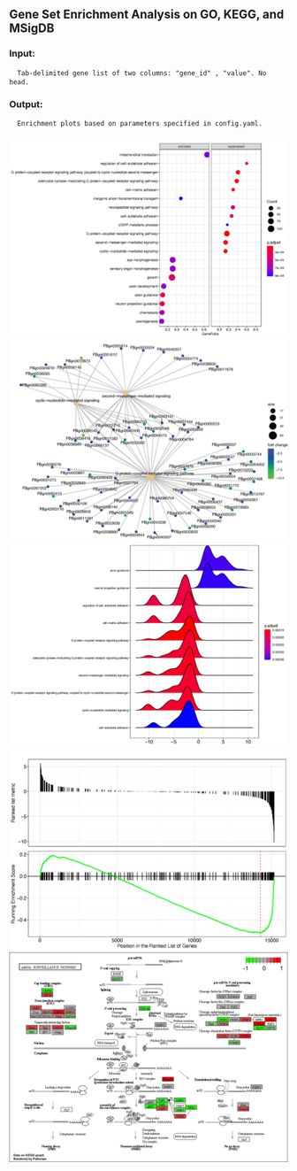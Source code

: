 ## Gene Set Enrichment Analysis on GO, KEGG, and MSigDB

### Input:

      Tab-delimited gene list of two columns: "gene_id" , "value". No head. 

### Output:

      Enrichment plots based on parameters specified in config.yaml.

![alt text](https://github.com/yh154/Geneset-Enrichment/blob/master/output/dotplot.png)
![alt text](https://github.com/yh154/Geneset-Enrichment/blob/master/output/cnetplot.png)
![alt text](https://github.com/yh154/Geneset-Enrichment/blob/master/output/redgeplot.png)
![alt text](https://github.com/yh154/Geneset-Enrichment/blob/master/output/gseaplot.png)
![alt text](https://github.com/yh154/Geneset-Enrichment/blob/master/output/pathview.png)

